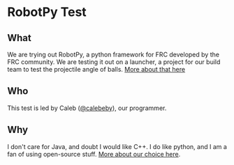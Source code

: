 # RobotPy Test

## What

We are trying out RobotPy, a python framework for FRC developed by the FRC community. We are testing it out on a launcher, a project for our build team to test the projectile angle of balls. [More about that here](https://team1432.github.io/blog/prototype-launcher/)

## Who

This test is led by Caleb ([@calebeby](https://github.com/calebeby)), our programmer.

## Why

I don't care for Java, and doubt I would like C++. I do like python, and I am a fan of using open-source stuff. [More about our choice here](http://team1432.github.io/blog/robotpy).
